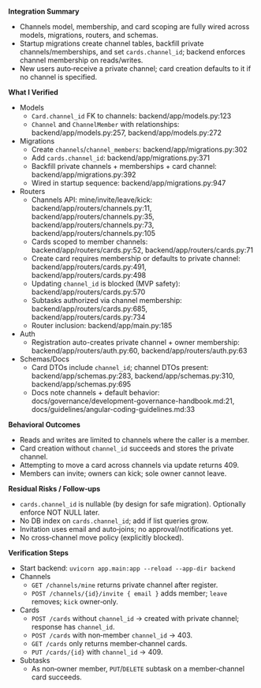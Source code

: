 **Integration Summary**

- Channels model, membership, and card scoping are fully wired across models, migrations, routers, and schemas.
- Startup migrations create channel tables, backfill private channels/memberships, and set `cards.channel_id`; backend enforces channel membership on reads/writes.
- New users auto‑receive a private channel; card creation defaults to it if no channel is specified.

**What I Verified**

- Models
  - `Card.channel_id` FK to channels: backend/app/models.py:123
  - `Channel` and `ChannelMember` with relationships: backend/app/models.py:257, backend/app/models.py:272
- Migrations
  - Create `channels`/`channel_members`: backend/app/migrations.py:302
  - Add `cards.channel_id`: backend/app/migrations.py:371
  - Backfill private channels + memberships + card channel: backend/app/migrations.py:392
  - Wired in startup sequence: backend/app/migrations.py:947
- Routers
  - Channels API: mine/invite/leave/kick: backend/app/routers/channels.py:11, backend/app/routers/channels.py:35, backend/app/routers/channels.py:73, backend/app/routers/channels.py:105
  - Cards scoped to member channels: backend/app/routers/cards.py:52, backend/app/routers/cards.py:71
  - Create card requires membership or defaults to private channel: backend/app/routers/cards.py:491, backend/app/routers/cards.py:498
  - Updating `channel_id` is blocked (MVP safety): backend/app/routers/cards.py:570
  - Subtasks authorized via channel membership: backend/app/routers/cards.py:685, backend/app/routers/cards.py:734
  - Router inclusion: backend/app/main.py:185
- Auth
  - Registration auto-creates private channel + owner membership: backend/app/routers/auth.py:60, backend/app/routers/auth.py:63
- Schemas/Docs
  - Card DTOs include `channel_id`; channel DTOs present: backend/app/schemas.py:283, backend/app/schemas.py:310, backend/app/schemas.py:695
  - Docs note channels + default behavior: docs/governance/development-governance-handbook.md:21, docs/guidelines/angular-coding-guidelines.md:33

**Behavioral Outcomes**

- Reads and writes are limited to channels where the caller is a member.
- Card creation without `channel_id` succeeds and stores the private channel.
- Attempting to move a card across channels via update returns 409.
- Members can invite; owners can kick; sole owner cannot leave.

**Residual Risks / Follow‑ups**

- `cards.channel_id` is nullable (by design for safe migration). Optionally enforce NOT NULL later.
- No DB index on `cards.channel_id`; add if list queries grow.
- Invitation uses email and auto‑joins; no approval/notifications yet.
- No cross‑channel move policy (explicitly blocked).

**Verification Steps**

- Start backend: `uvicorn app.main:app --reload --app-dir backend`
- Channels
  - `GET /channels/mine` returns private channel after register.
  - `POST /channels/{id}/invite { email }` adds member; `leave` removes; `kick` owner‑only.
- Cards
  - `POST /cards` without `channel_id` → created with private channel; response has `channel_id`.
  - `POST /cards` with non‑member `channel_id` → 403.
  - `GET /cards` only returns member‑channel cards.
  - `PUT /cards/{id}` with `channel_id` → 409.
- Subtasks
  - As non‑owner member, `PUT`/`DELETE` subtask on a member‑channel card succeeds.

